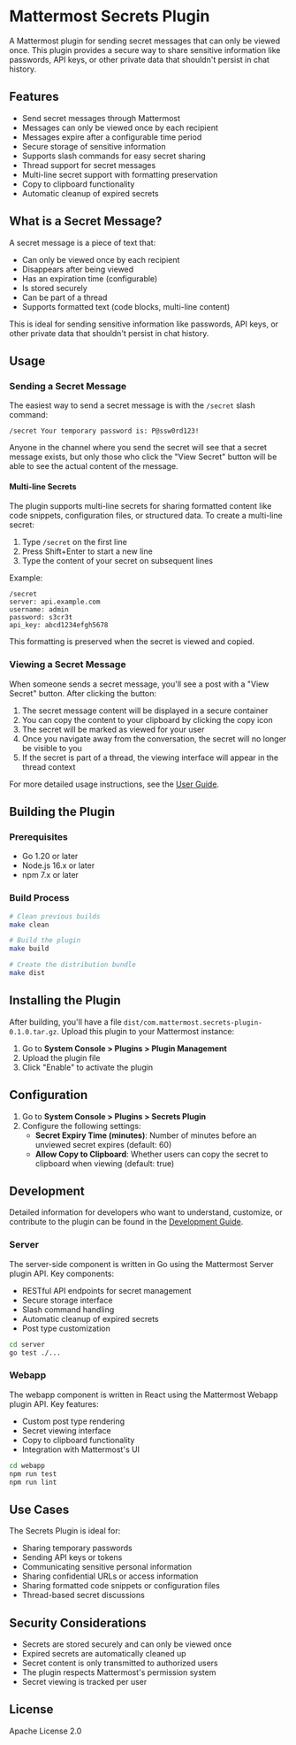 # Mattermost Secrets Plugin

A Mattermost plugin for sending secret messages that can only be viewed once. This plugin provides a secure way to share sensitive information like passwords, API keys, or other private data that shouldn't persist in chat history.

## Features

- Send secret messages through Mattermost
- Messages can only be viewed once by each recipient
- Messages expire after a configurable time period
- Secure storage of sensitive information
- Supports slash commands for easy secret sharing
- Thread support for secret messages
- Multi-line secret support with formatting preservation
- Copy to clipboard functionality
- Automatic cleanup of expired secrets

## What is a Secret Message?

A secret message is a piece of text that:

- Can only be viewed once by each recipient
- Disappears after being viewed
- Has an expiration time (configurable)
- Is stored securely
- Can be part of a thread
- Supports formatted text (code blocks, multi-line content)

This is ideal for sending sensitive information like passwords, API keys, or other private data that shouldn't persist in chat history.

## Usage

### Sending a Secret Message

The easiest way to send a secret message is with the `/secret` slash command:

```
/secret Your temporary password is: P@ssw0rd123!
```

Anyone in the channel where you send the secret will see that a secret message exists, but only those who click the "View Secret" button will be able to see the actual content of the message.

#### Multi-line Secrets

The plugin supports multi-line secrets for sharing formatted content like code snippets, configuration files, or structured data. To create a multi-line secret:

1. Type `/secret` on the first line
2. Press Shift+Enter to start a new line
3. Type the content of your secret on subsequent lines

Example:
```
/secret
server: api.example.com
username: admin
password: s3cr3t
api_key: abcd1234efgh5678
```

This formatting is preserved when the secret is viewed and copied.

### Viewing a Secret Message

When someone sends a secret message, you'll see a post with a "View Secret" button. After clicking the button:

1. The secret message content will be displayed in a secure container
2. You can copy the content to your clipboard by clicking the copy icon
3. The secret will be marked as viewed for your user
4. Once you navigate away from the conversation, the secret will no longer be visible to you
5. If the secret is part of a thread, the viewing interface will appear in the thread context

For more detailed usage instructions, see the [User Guide](docs/user_guide.md).

## Building the Plugin

### Prerequisites

- Go 1.20 or later
- Node.js 16.x or later
- npm 7.x or later

### Build Process

```bash
# Clean previous builds
make clean

# Build the plugin
make build

# Create the distribution bundle
make dist
```

## Installing the Plugin

After building, you'll have a file `dist/com.mattermost.secrets-plugin-0.1.0.tar.gz`. Upload this plugin to your Mattermost instance:

1. Go to **System Console > Plugins > Plugin Management**
2. Upload the plugin file
3. Click "Enable" to activate the plugin

## Configuration

1. Go to **System Console > Plugins > Secrets Plugin**
2. Configure the following settings:
   - **Secret Expiry Time (minutes)**: Number of minutes before an unviewed secret expires (default: 60)
   - **Allow Copy to Clipboard**: Whether users can copy the secret to clipboard when viewing (default: true)

## Development

Detailed information for developers who want to understand, customize, or contribute to the plugin can be found in the [Development Guide](docs/development.md).

### Server

The server-side component is written in Go using the Mattermost Server plugin API. Key components:

- RESTful API endpoints for secret management
- Secure storage interface
- Slash command handling
- Automatic cleanup of expired secrets
- Post type customization

```bash
cd server
go test ./...
```

### Webapp

The webapp component is written in React using the Mattermost Webapp plugin API. Key features:

- Custom post type rendering
- Secret viewing interface
- Copy to clipboard functionality
- Integration with Mattermost's UI

```bash
cd webapp
npm run test
npm run lint
```

## Use Cases

The Secrets Plugin is ideal for:

- Sharing temporary passwords
- Sending API keys or tokens
- Communicating sensitive personal information
- Sharing confidential URLs or access information
- Sharing formatted code snippets or configuration files
- Thread-based secret discussions

## Security Considerations

- Secrets are stored securely and can only be viewed once
- Expired secrets are automatically cleaned up
- Secret content is only transmitted to authorized users
- The plugin respects Mattermost's permission system
- Secret viewing is tracked per user

## License

Apache License 2.0